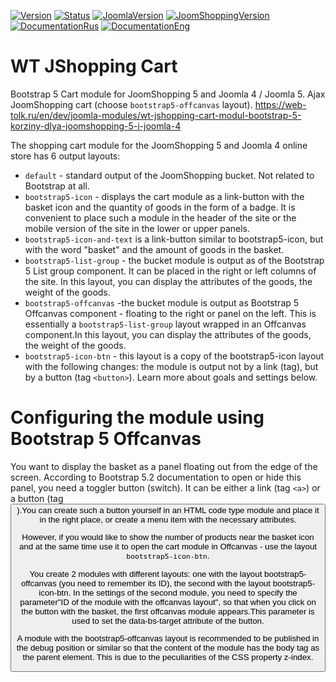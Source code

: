 [![Version](https://img.shields.io/github/release/WebTolk/WT-JShopping-Cart.svg?style=for-the-badge&colorA=555&colorB=1e87f0&label=Version)]() [![Status](https://img.shields.io/badge/Status-stable-green.svg)]() [![JoomlaVersion](https://img.shields.io/badge/Joomla-4.x-orange.svg)]() [![JoomShoppingVersion](https://img.shields.io/badge/JoomShopping-5.x-important.svg)]() [![DocumentationRus](https://img.shields.io/badge/Documentation-rus-blue.svg)](https://web-tolk.ru/dev/joomla-modules/wt-jshopping-cart-modul-bootstrap-5-korziny-dlya-joomshopping-5-i-joomla-4?utm_source=github) [![DocumentationEng](https://img.shields.io/badge/Documentation-eng-blueviolet.svg)](https://web-tolk.ru/en/dev/joomla-modules/wt-jshopping-cart-modul-bootstrap-5-korziny-dlya-joomshopping-5-i-joomla-4?utm_source=github)
# WT JShopping Cart
Bootstrap 5 Cart module for JoomShopping 5 and Joomla 4 / Joomla 5. Ajax JoomShopping cart (choose `bootstrap5-offcanvas` layout).
https://web-tolk.ru/en/dev/joomla-modules/wt-jshopping-cart-modul-bootstrap-5-korziny-dlya-joomshopping-5-i-joomla-4

The shopping cart module for the JoomShopping 5 and Joomla 4 online store has 6 output layouts:
- `default` - standard output of the JoomShopping bucket. Not related to Bootstrap at all.
- `bootstrap5-icon` - displays the cart module as a link-button with the basket icon and the quantity of goods in the form of a badge. It is convenient to place such a module in the header of the site or the mobile version of the site in the lower or upper panels.
- `bootstrap5-icon-and-text` is a link-button similar to bootstrap5-icon, but with the word "basket" and the amount of goods in the basket.
- `bootstrap5-list-group` - the bucket module is output as of the Bootstrap 5 List group component. It can be placed in the right or left columns of the site. In this layout, you can display the attributes of the goods, the weight of the goods.
- `bootstrap5-offcanvas` -the bucket module is output as Bootstrap 5 Offcanvas component - floating to the right or panel on the left. This is essentially a `bootstrap5-list-group` layout wrapped in an Offcanvas component.In this layout, you can display the attributes of the goods, the weight of the goods.
- `bootstrap5-icon-btn` - this layout is a copy of the bootstrap5-icon layout with the following changes: the module is output not by a link (tag), but by a button (tag `<button>`). Learn more about goals and settings below.
# Configuring the module using Bootstrap 5 Offcanvas
You want to display the basket as a panel floating out from the edge of the screen. According to Bootstrap 5.2 documentation to open or hide this panel, you need a toggler button (switch). It can be either a link (tag `<a>`) or a button (tag <button>).You can create such a button yourself in an HTML code type module and place it in the right place, or create a menu item with the necessary attributes. 

However, if you would like to show the number of products near the basket icon and at the same time use it to open the cart module in Offcanvas - use the layout `bootstrap5-icon-btn`.

You create 2 modules with different layouts: one with the layout bootstrap5-offcanvas (you need to remember its ID), the second with the layout bootstrap5-icon-btn. In the settings of the second module, you need to specify the parameter"ID of the module with the offcanvas layout", so that when you click on the button with the basket, the first offcanvas module appears.This parameter is used to set the data-bs-target attribute of the button.

A module with the bootstrap5-offcanvas layout is recommended to be published in the debug position or similar so that the content of the module has the body tag as the parent element. This is due to the peculiarities of the CSS property z-index.
